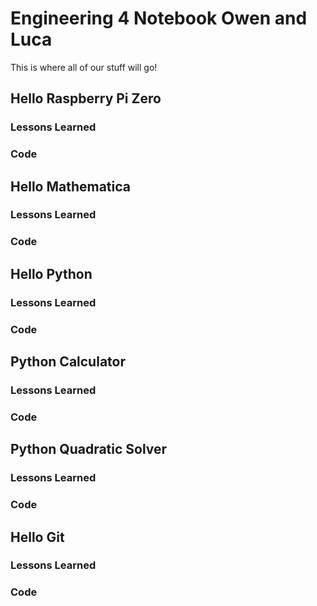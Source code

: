 # Engineering 4 Notebook Owen and Luca
This is where all of our stuff will go!
## Hello Raspberry Pi Zero
### Lessons Learned
### Code
## Hello Mathematica
### Lessons Learned
### Code
## Hello Python
### Lessons Learned
### Code
## Python Calculator
### Lessons Learned
### Code
## Python Quadratic Solver
### Lessons Learned
### Code
## Hello Git
### Lessons Learned
### Code
